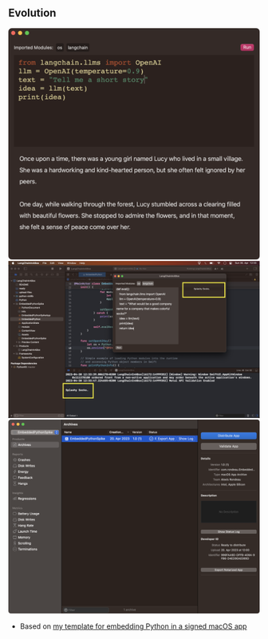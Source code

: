 ## Evolution
![v1.1](v1.1.png)
![First Success](first-success.png)
![Notarized](ready.png)

- Based on [my template for embedding Python in a signed macOS app](https://github.com/akaalias/EmbeddedPythonAppTemplate)
